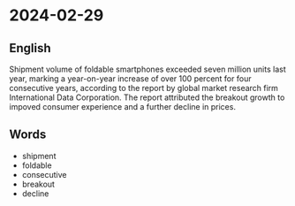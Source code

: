 # 2024-02-29

## English
Shipment volume of foldable smartphones
exceeded seven million units last year,
marking a year-on-year increase of over
100 percent for four consecutive years,
according to the report by global market
research firm International Data
Corporation. The report attributed the
breakout growth to impoved consumer
experience and a further decline in prices.

## Words
* shipment
* foldable
* consecutive
* breakout
* decline
